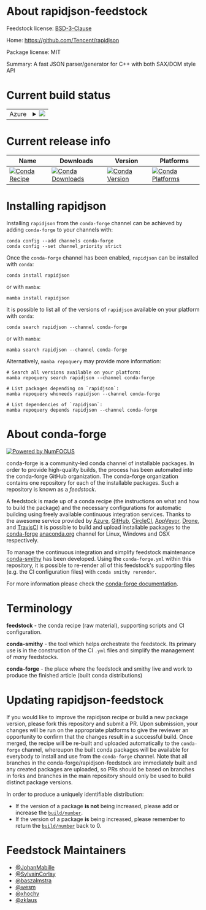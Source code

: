 About rapidjson-feedstock
=========================

Feedstock license: [BSD-3-Clause](https://github.com/conda-forge/rapidjson-feedstock/blob/main/LICENSE.txt)

Home: https://github.com/Tencent/rapidjson

Package license: MIT

Summary: A fast JSON parser/generator for C++ with both SAX/DOM style API

Current build status
====================


<table>
    
  <tr>
    <td>Azure</td>
    <td>
      <details>
        <summary>
          <a href="https://dev.azure.com/conda-forge/feedstock-builds/_build/latest?definitionId=1827&branchName=main">
            <img src="https://dev.azure.com/conda-forge/feedstock-builds/_apis/build/status/rapidjson-feedstock?branchName=main">
          </a>
        </summary>
        <table>
          <thead><tr><th>Variant</th><th>Status</th></tr></thead>
          <tbody><tr>
              <td>linux_64</td>
              <td>
                <a href="https://dev.azure.com/conda-forge/feedstock-builds/_build/latest?definitionId=1827&branchName=main">
                  <img src="https://dev.azure.com/conda-forge/feedstock-builds/_apis/build/status/rapidjson-feedstock?branchName=main&jobName=linux&configuration=linux%20linux_64_" alt="variant">
                </a>
              </td>
            </tr><tr>
              <td>linux_aarch64</td>
              <td>
                <a href="https://dev.azure.com/conda-forge/feedstock-builds/_build/latest?definitionId=1827&branchName=main">
                  <img src="https://dev.azure.com/conda-forge/feedstock-builds/_apis/build/status/rapidjson-feedstock?branchName=main&jobName=linux&configuration=linux%20linux_aarch64_" alt="variant">
                </a>
              </td>
            </tr><tr>
              <td>linux_ppc64le</td>
              <td>
                <a href="https://dev.azure.com/conda-forge/feedstock-builds/_build/latest?definitionId=1827&branchName=main">
                  <img src="https://dev.azure.com/conda-forge/feedstock-builds/_apis/build/status/rapidjson-feedstock?branchName=main&jobName=linux&configuration=linux%20linux_ppc64le_" alt="variant">
                </a>
              </td>
            </tr><tr>
              <td>osx_64</td>
              <td>
                <a href="https://dev.azure.com/conda-forge/feedstock-builds/_build/latest?definitionId=1827&branchName=main">
                  <img src="https://dev.azure.com/conda-forge/feedstock-builds/_apis/build/status/rapidjson-feedstock?branchName=main&jobName=osx&configuration=osx%20osx_64_" alt="variant">
                </a>
              </td>
            </tr><tr>
              <td>osx_arm64</td>
              <td>
                <a href="https://dev.azure.com/conda-forge/feedstock-builds/_build/latest?definitionId=1827&branchName=main">
                  <img src="https://dev.azure.com/conda-forge/feedstock-builds/_apis/build/status/rapidjson-feedstock?branchName=main&jobName=osx&configuration=osx%20osx_arm64_" alt="variant">
                </a>
              </td>
            </tr><tr>
              <td>win_64</td>
              <td>
                <a href="https://dev.azure.com/conda-forge/feedstock-builds/_build/latest?definitionId=1827&branchName=main">
                  <img src="https://dev.azure.com/conda-forge/feedstock-builds/_apis/build/status/rapidjson-feedstock?branchName=main&jobName=win&configuration=win%20win_64_" alt="variant">
                </a>
              </td>
            </tr>
          </tbody>
        </table>
      </details>
    </td>
  </tr>
</table>

Current release info
====================

| Name | Downloads | Version | Platforms |
| --- | --- | --- | --- |
| [![Conda Recipe](https://img.shields.io/badge/recipe-rapidjson-green.svg)](https://anaconda.org/conda-forge/rapidjson) | [![Conda Downloads](https://img.shields.io/conda/dn/conda-forge/rapidjson.svg)](https://anaconda.org/conda-forge/rapidjson) | [![Conda Version](https://img.shields.io/conda/vn/conda-forge/rapidjson.svg)](https://anaconda.org/conda-forge/rapidjson) | [![Conda Platforms](https://img.shields.io/conda/pn/conda-forge/rapidjson.svg)](https://anaconda.org/conda-forge/rapidjson) |

Installing rapidjson
====================

Installing `rapidjson` from the `conda-forge` channel can be achieved by adding `conda-forge` to your channels with:

```
conda config --add channels conda-forge
conda config --set channel_priority strict
```

Once the `conda-forge` channel has been enabled, `rapidjson` can be installed with `conda`:

```
conda install rapidjson
```

or with `mamba`:

```
mamba install rapidjson
```

It is possible to list all of the versions of `rapidjson` available on your platform with `conda`:

```
conda search rapidjson --channel conda-forge
```

or with `mamba`:

```
mamba search rapidjson --channel conda-forge
```

Alternatively, `mamba repoquery` may provide more information:

```
# Search all versions available on your platform:
mamba repoquery search rapidjson --channel conda-forge

# List packages depending on `rapidjson`:
mamba repoquery whoneeds rapidjson --channel conda-forge

# List dependencies of `rapidjson`:
mamba repoquery depends rapidjson --channel conda-forge
```


About conda-forge
=================

[![Powered by
NumFOCUS](https://img.shields.io/badge/powered%20by-NumFOCUS-orange.svg?style=flat&colorA=E1523D&colorB=007D8A)](https://numfocus.org)

conda-forge is a community-led conda channel of installable packages.
In order to provide high-quality builds, the process has been automated into the
conda-forge GitHub organization. The conda-forge organization contains one repository
for each of the installable packages. Such a repository is known as a *feedstock*.

A feedstock is made up of a conda recipe (the instructions on what and how to build
the package) and the necessary configurations for automatic building using freely
available continuous integration services. Thanks to the awesome service provided by
[Azure](https://azure.microsoft.com/en-us/services/devops/), [GitHub](https://github.com/),
[CircleCI](https://circleci.com/), [AppVeyor](https://www.appveyor.com/),
[Drone](https://cloud.drone.io/welcome), and [TravisCI](https://travis-ci.com/)
it is possible to build and upload installable packages to the
[conda-forge](https://anaconda.org/conda-forge) [anaconda.org](https://anaconda.org/)
channel for Linux, Windows and OSX respectively.

To manage the continuous integration and simplify feedstock maintenance
[conda-smithy](https://github.com/conda-forge/conda-smithy) has been developed.
Using the ``conda-forge.yml`` within this repository, it is possible to re-render all of
this feedstock's supporting files (e.g. the CI configuration files) with ``conda smithy rerender``.

For more information please check the [conda-forge documentation](https://conda-forge.org/docs/).

Terminology
===========

**feedstock** - the conda recipe (raw material), supporting scripts and CI configuration.

**conda-smithy** - the tool which helps orchestrate the feedstock.
                   Its primary use is in the construction of the CI ``.yml`` files
                   and simplify the management of *many* feedstocks.

**conda-forge** - the place where the feedstock and smithy live and work to
                  produce the finished article (built conda distributions)


Updating rapidjson-feedstock
============================

If you would like to improve the rapidjson recipe or build a new
package version, please fork this repository and submit a PR. Upon submission,
your changes will be run on the appropriate platforms to give the reviewer an
opportunity to confirm that the changes result in a successful build. Once
merged, the recipe will be re-built and uploaded automatically to the
`conda-forge` channel, whereupon the built conda packages will be available for
everybody to install and use from the `conda-forge` channel.
Note that all branches in the conda-forge/rapidjson-feedstock are
immediately built and any created packages are uploaded, so PRs should be based
on branches in forks and branches in the main repository should only be used to
build distinct package versions.

In order to produce a uniquely identifiable distribution:
 * If the version of a package **is not** being increased, please add or increase
   the [``build/number``](https://docs.conda.io/projects/conda-build/en/latest/resources/define-metadata.html#build-number-and-string).
 * If the version of a package **is** being increased, please remember to return
   the [``build/number``](https://docs.conda.io/projects/conda-build/en/latest/resources/define-metadata.html#build-number-and-string)
   back to 0.

Feedstock Maintainers
=====================

* [@JohanMabille](https://github.com/JohanMabille/)
* [@SylvainCorlay](https://github.com/SylvainCorlay/)
* [@baszalmstra](https://github.com/baszalmstra/)
* [@wesm](https://github.com/wesm/)
* [@xhochy](https://github.com/xhochy/)
* [@zklaus](https://github.com/zklaus/)

